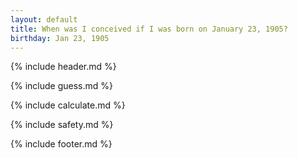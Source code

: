 ```yaml
---
layout: default
title: When was I conceived if I was born on January 23, 1905?
birthday: Jan 23, 1905
---
```


{% include header.md %}

{% include guess.md %}

{% include calculate.md %}

{% include safety.md %}

{% include footer.md %}



